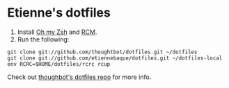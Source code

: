 Etienne's dotfiles
==================

1) Install [Oh my Zsh](https://github.com/robbyrussell/oh-my-zsh) and [RCM](https://github.com/thoughtbot/rcm).
2) Run the following:
```
git clone git://github.com/thoughtbot/dotfiles.git ~/dotfiles
git clone git://github.com/etiennebaque/dotfiles.git ~/dotfiles-local
env RCRC=$HOME/dotfiles/rcrc rcup
```

Check out [thoughbot's dotfiles repo](https://github.com/thoughtbot/dotfiles) for more info.

